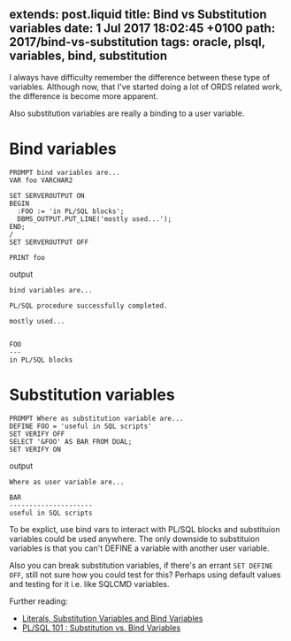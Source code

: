 extends: post.liquid
title: Bind vs Substitution variables
date: 1 Jul 2017 18:02:45 +0100
path: 2017/bind-vs-substitution
tags: oracle, plsql, variables, bind, substitution
---
I always have difficulty remember the difference between these type of 
variables. Although now, that I've started doing a lot of ORDS related work,
the difference is become more apparent.

Also substitution variables are really a binding to a user variable.

# Bind variables

```plsql
PROMPT bind variables are...
VAR foo VARCHAR2

SET SERVEROUTPUT ON
BEGIN
  :FOO := 'in PL/SQL blocks';
  DBMS_OUTPUT.PUT_LINE('mostly used...');
END;
/
SET SERVEROUTPUT OFF

PRINT foo
```

output
```
bind variables are...

PL/SQL procedure successfully completed.

mostly used...


FOO
---
in PL/SQL blocks
```

# Substitution variables

```PLSQL
PROMPT Where as substitution variable are...
DEFINE FOO = 'useful in SQL scripts'
SET VERIFY OFF
SELECT '&FOO' AS BAR FROM DUAL;
SET VERIFY ON
```

output
```
Where as user variable are...

BAR                 
---------------------
useful in SQL scripts
```

To be explict, use bind vars to interact with PL/SQL blocks and substituion variables could be used anywhere. The only downside to substituion variables is that you can't DEFINE a variable with another user variable.

Also you can break substitution variables, if there's an errant `SET DEFINE OFF`,
still not sure how you could test for this? Perhaps using default values and 
testing for it i.e. like SQLCMD variables.

Further reading:

- [Literals, Substitution Variables and Bind Variables](https://oracle-base.com/articles/misc/literals-substitution-variables-and-bind-variables)
- [PL/SQL 101 : Substitution vs. Bind Variables](https://community.oracle.com/docs/DOC-915518)
